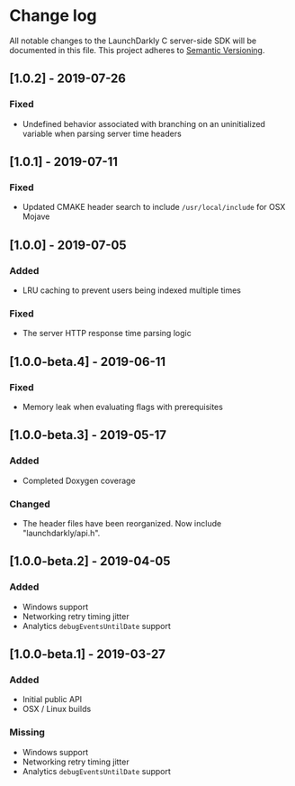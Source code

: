 # Change log

All notable changes to the LaunchDarkly C server-side SDK will be documented in this file. This project adheres to [Semantic Versioning](http://semver.org).

## [1.0.2] - 2019-07-26
### Fixed
- Undefined behavior associated with branching on an uninitialized variable when parsing server time headers

## [1.0.1] - 2019-07-11
### Fixed
- Updated CMAKE header search to include `/usr/local/include` for OSX Mojave

## [1.0.0] - 2019-07-05
### Added
- LRU caching to prevent users being indexed multiple times
### Fixed
- The server HTTP response time parsing logic

## [1.0.0-beta.4] - 2019-06-11
### Fixed
- Memory leak when evaluating flags with prerequisites

## [1.0.0-beta.3] - 2019-05-17
### Added
- Completed Doxygen coverage
### Changed
- The header files have been reorganized. Now include "launchdarkly/api.h".

## [1.0.0-beta.2] - 2019-04-05
### Added
- Windows support
- Networking retry timing jitter
- Analytics `debugEventsUntilDate` support

## [1.0.0-beta.1] - 2019-03-27
### Added
- Initial public API
- OSX / Linux builds

### Missing
- Windows support
- Networking retry timing jitter
- Analytics `debugEventsUntilDate` support
